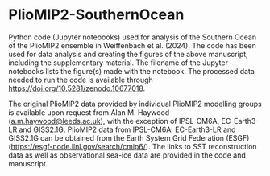 # PlioMIP2-SouthernOcean
Python code (Jupyter notebooks) used for analysis of the Southern Ocean of the PlioMIP2 ensemble in Weiffenbach et al. (2024). The code has been used for data analysis and creating the figures of the above manuscript, including the supplementary material. The filename of the Jupyter notebooks lists the figure(s) made with the notebook. The processed data needed to run the code is available through https://doi.org/10.5281/zenodo.10677018. 

The original PlioMIP2 data provided by individual PlioMIP2 modelling groups is available upon request from Alan M. Haywood (a.m.haywood@leeds.ac.uk), with the exception of IPSL-CM6A, EC-Earth3-LR and GISS2.1G. PlioMIP2 data from IPSL-CM6A, EC-Earth3-LR and GISS2.1G can be obtained from the Earth System Grid Federation (ESGF) (https://esgf-node.llnl.gov/search/cmip6/). The links to SST reconstruction data as well as observational sea-ice data are provided in the code and manuscript.
